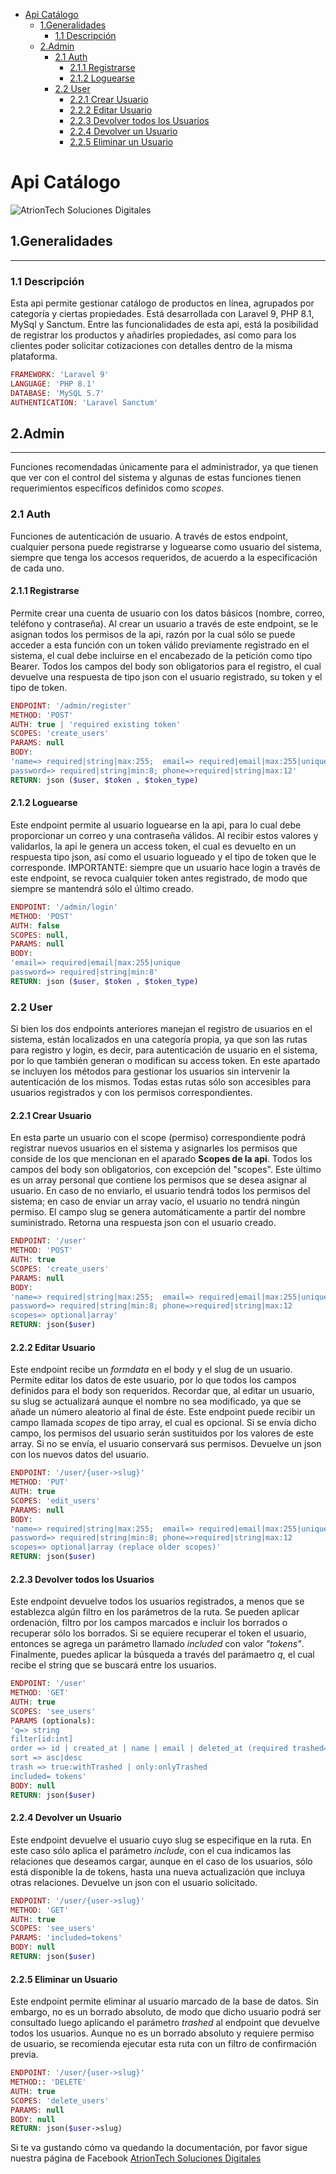 - [Api Catálogo](#api-catálogo)
  - [1.Generalidades](#-1generalidades)
    - [1.1 Descripción](#11-descripción)
  - [2.Admin](#-2admin)
    - [2.1 Auth](#21-auth)
      - [2.1.1 Registrarse](#211-registrarse)
      - [2.1.2 Loguearse](#212-loguearse)
    - [2.2 User](#22-user)
      - [2.2.1 Crear Usuario](#221-crear-usuario)
      - [2.2.2 Editar Usuario](#222-editar-usuario)
      - [2.2.3 Devolver todos los Usuarios](#223-devolver-todos-los-usuarios)
      - [2.2.4 Devolver un Usuario](#224-devolver-un-usuario)
      - [2.2.5 Eliminar un Usuario](#225-eliminar-un-usuario)
# Api Catálogo
![AtrionTech Soluciones Digitales](https://res.cloudinary.com/dboafhu31/image/upload/c_scale,w_270/v1645757007/con_fondo_negro_jcemcg.jpg)
## 1.Generalidades
------
### 1.1 Descripción
Esta api permite gestionar catálogo de productos en línea, agrupados por categoría y ciertas propiedades. Está desarrollada con Laravel 9, PHP 8.1, MySql y Sanctum. Entre las funcionalidades de esta api, está la posibilidad de registrar los productos y añadirles propiedades, así como para los clientes poder solicitar cotizaciones con detalles dentro de la misma plataforma.
```php
FRAMEWORK: 'Laravel 9'
LANGUAGE: 'PHP 8.1'
DATABASE: 'MySQL 5.7'
AUTHENTICATION: 'Laravel Sanctum'
```
## 2.Admin
---
Funciones recomendadas únicamente para el administrador, ya que tienen que ver con el control del sistema y algunas de estas funciones tienen requerimientos específicos definidos como *scopes*. 

### 2.1 Auth
Funciones de autenticación de usuario. A través de estos endpoint, cualquier persona puede registrarse y loguearse como usuario del sistema, siempre que tenga los accesos requeridos, de acuerdo a la especificación de cada uno.

#### 2.1.1 Registrarse
Permite crear una cuenta de usuario con los datos básicos (nombre, correo, teléfono y contraseña). Al crear un usuario a través de este endpoint, se le asignan todos los permisos de la api, razón por la cual sólo se puede acceder a esta función con un token válido previamente registrado en el sistema, el cual debe incluirse en el encabezado de la petición como tipo Bearer. Todos los campos del body son obligatorios para el registro, el cual devuelve una respuesta de tipo json con el usuario registrado, su token y el tipo de token.
```php
ENDPOINT: '/admin/register'
METHOD: 'POST'
AUTH: true | 'required existing token'
SCOPES: 'create_users'
PARAMS: null
BODY:
'name=> required|string|max:255;  email=> required|email|max:255|unique
password=> required|string|min:8; phone=>required|string|max:12'
RETURN: json ($user, $token , $token_type)
```
#### 2.1.2 Loguearse
Este endpoint permite al usuario loguearse en la api, para lo cual debe proporcionar un correo y una contraseña válidos. Al recibir estos valores y validarlos, la api le genera un access token, el cual es devuelto en un respuesta tipo json, así como el usuario logueado y el tipo de token que le corresponde. IMPORTANTE: siempre que un usuario hace login a través de este endpoint, se revoca cualquier token antes registrado, de modo que siempre se mantendrá sólo el último creado.
```php
ENDPOINT: '/admin/login'
METHOD: 'POST'
AUTH: false
SCOPES: null,
PARAMS: null
BODY:
'email=> required|email|max:255|unique
password=> required|string|min:8'
RETURN: json ($user, $token , $token_type)
```
### 2.2 User
Si bien los dos endpoints anteriores manejan el registro de usuarios en el sistema, están localizados en una categoría propia, ya que son las rutas para registro y login, es decir, para autenticación de usuario en el sistema, por lo que también generan o modifican su access token. En este apartado se incluyen los métodos para gestionar los usuarios sin intervenir la autenticación de los mismos. Todas estas rutas sólo son accesibles para usuarios registrados y con los permisos correspondientes.
#### 2.2.1 Crear Usuario
En esta parte un usuario con el scope (permiso) correspondiente podrá registrar nuevos usuarios en el sistema y asignarles los permisos que conside de los que mencionan en el aparado **Scopes de la api**. Todos los campos del body son obligatorios, con excepción del "scopes". Este último es un array personal que contiene los permisos que se desea asignar al usuario. En caso de no enviarlo, el usuario tendrá todos los permisos del sistema; en caso de enviar un array vacío, el usuario no tendrá ningún permiso. El campo slug se genera automáticamente a partir del nombre suministrado. Retorna una respuesta json con el usuario creado.
```php
ENDPOINT: '/user'
METHOD: 'POST'
AUTH: true
SCOPES: 'create_users'
PARAMS: null
BODY:
'name=> required|string|max:255;  email=> required|email|max:255|unique
password=> required|string|min:8; phone=>required|string|max:12
scopes=> optional|array'
RETURN: json($user)
```
#### 2.2.2 Editar Usuario
Este endpoint recibe un *formdata* en el body y el slug de un usuario. Permite editar los datos de este usuario, por lo que todos los campos definidos para el body son requeridos. Recordar que, al editar un usuario, su slug se actualizará aunque el nombre no sea modificado, ya que se añade un número aleatorio al final de éste. Este endpoint puede recibir un campo llamada *scopes* de tipo array, el cual es opcional. Si se envía dicho campo, los permisos del usuario serán sustituidos por los valores de este array. Si no se envía, el usuario conservará sus permisos. Devuelve un json con los nuevos datos del usuario.
```php
ENDPOINT: '/user/{user->slug}'
METHOD: 'PUT'
AUTH: true
SCOPES: 'edit_users'
PARAMS: null
BODY:
'name=> required|string|max:255;  email=> required|email|max:255|unique
password=> required|string|min:8; phone=>required|string|max:12
scopes=> optional|array (replace older scopes)'
RETURN: json($user)
```
#### 2.2.3 Devolver todos los Usuarios
Este endpoint devuelve todos los usuarios registrados, a menos que se establezca algún filtro en los parámetros de la ruta. Se pueden aplicar ordenación, filtro por los campos marcados e incluir los borrados o recuperar sólo los borrados. Si se equiere recuperar el token el usuario, entonces se agrega un parámetro llamado *included* con valor *"tokens"*. Finalmente, puedes aplicar la búsqueda a través del parámaetro *q*, el cual recibe el string que se buscará entre los usuarios.
```php
ENDPOINT: '/user'
METHOD: 'GET'
AUTH: true
SCOPES: 'see_users'
PARAMS (optionals):
'q=> string
filter[id:int]
order => id | created_at | name | email | deleted_at (required trashed=true|only)
sort => asc|desc
trash => true:withTrashed | only:onlyTrashed
included= tokens'
BODY: null
RETURN: json($user)
```
#### 2.2.4 Devolver un Usuario
Este endpoint devuelve el usuario cuyo slug se especifique en la ruta. En este caso sólo aplica el parámetro *include*, con el cua indicamos las relaciones que deseamos cargar, aunque en el caso de los usuarios, sólo está disponible la de tokens, hasta una nueva actualización que incluya otras relaciones. Devuelve un json con el usuario solicitado. 
```php
ENDPOINT: '/user/{user->slug}'
METHOD: 'GET'
AUTH: true
SCOPES: 'see_users'
PARAMS: 'included=tokens'
BODY: null
RETURN: json($user)
```
#### 2.2.5 Eliminar un Usuario
Este endpoint permite eliminar al usuario marcado de la base de datos. Sin embargo, no es un borrado absoluto, de modo que dicho usuario podrá ser consultado luego aplicando el parámetro *trashed* al endpoint que devuelve todos los usuarios. Aunque no es un borrado absoluto y requiere permiso de usuario, se recomienda ejecutar esta ruta con un filtro de confirmación previa.
```php
ENDPOINT: '/user/{user->slug}'
METHOD:: 'DELETE'
AUTH: true
SCOPES: 'delete_users'
PARAMS: null
BODY: null
RETURN: json($user->slug)
```

Si te va gustando cómo va quedando la documentación, por favor sigue nuestra página de Facebook [AtrionTech Soluciones Digitales](https://www.facebook.com/atriontech)
